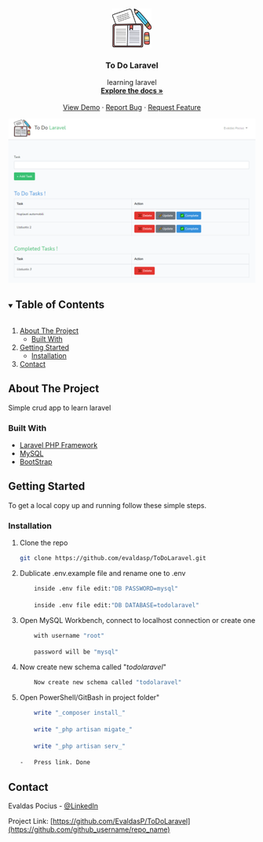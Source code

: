 <!--
*** Thanks for checking out the Best-README-Template. If you have a suggestion
*** that would make this better, please fork the repo and create a pull request
*** or simply open an issue with the tag "enhancement".
*** Thanks again! Now go create something AMAZING! :D
***
***
***
*** To avoid retyping too much info. Do a search and replace for the following:
*** github_username, repo_name, twitter_handle, email, project_title, project_description
-->

<!-- PROJECT SHIELDS -->
<!--
*** I'm using markdown "reference style" links for readability.
*** Reference links are enclosed in brackets [ ] instead of parentheses ( ).
*** See the bottom of this document for the declaration of the reference variables
*** for contributors-url, forks-url, etc. This is an optional, concise syntax you may use.
*** https://www.markdownguide.org/basic-syntax/#reference-style-links
-->

<!-- PROJECT LOGO -->
<br />
<p align="center">
  <a href="https://github.com/EvaldasP/ToDoLaravel">
    <img src="public/homework.svg" alt="Logo" width="80" height="80">
  </a>

  <h3 align="center">To Do Laravel</h3>

  <p align="center">
    learning laravel
    <br />
    <a href="https://github.com/EvaldasP/ToDoLaravel"><strong>Explore the docs »</strong></a>
    <br />
    <br />
    <a href="https://github.com/EvaldasP/ToDoLaravel">View Demo</a>
    ·
    <a href="https://github.com/EvaldasP/ToDoLaravel">Report Bug</a>
    ·
    <a href="https://github.com/EvaldasP/ToDoLaravel">Request Feature</a>
  </p>
</p>
 <img src="public/download.png" alt="Logo" >

<!-- TABLE OF CONTENTS -->
<details open="open">
  <summary><h2 style="display: inline-block">Table of Contents</h2></summary>
  <ol>
    <li>
      <a href="#about-the-project">About The Project</a>
      <ul>
        <li><a href="#built-with">Built With</a></li>
      </ul>
    </li>
    <li>
      <a href="#getting-started">Getting Started</a>
      <ul>
        <li><a href="#installation">Installation</a></li>
      </ul>
    </li>
    <li><a href="#contact">Contact</a></li>
   
  </ol>
</details>

<!-- ABOUT THE PROJECT -->

## About The Project

Simple crud app to learn laravel

### Built With

-   [Laravel PHP Framework](https://laravel.com/)
-   [MySQL](https://www.mysql.com/)
-   [BootStrap](https://getbootstrap.com/)

<!-- GETTING STARTED -->

## Getting Started

To get a local copy up and running follow these simple steps.

### Installation

1. Clone the repo
    ```sh
    git clone https://github.com/evaldasp/ToDoLaravel.git
    ```
2. Dublicate .env.example file and rename one to .env

    ```sh
        inside .env file edit:"DB PASSWORD=mysql"

        inside .env file edit:"DB DATABASE=todolaravel"
    ```

3. Open MySQL Workbench, connect to localhost connection or create one

    ```sh
        with username "root"

        password will be "mysql"
    ```

4. Now create new schema called "_todolaravel_"
    ```sh
        Now create new schema called "todolaravel"
    ```
5. Open PowerShell/GitBash in project folder"

    ```sh
        write "_composer install_"

        write "_php artisan migate_"

        write "_php artisan serv_"

    -   Press link. Done
    ```

<!-- USAGE EXAMPLES -->

<!-- CONTACT -->

## Contact

Evaldas Pocius - [@LinkedIn](https://www.linkedin.com/in/evaldaspocius/)

Project Link: [https://github.com/EvaldasP/ToDoLaravel](https://github.com/github_username/repo_name)

<!-- ACKNOWLEDGEMENTS -->

<!-- MARKDOWN LINKS & IMAGES -->
<!-- https://www.markdownguide.org/basic-syntax/#reference-style-links -->

[contributors-shield]: https://img.shields.io/github/contributors/github_username/repo.svg?style=for-the-badge
[contributors-url]: https://github.com/github_username/repo/graphs/contributors
[forks-shield]: https://img.shields.io/github/forks/github_username/repo.svg?style=for-the-badge
[forks-url]: https://github.com/github_username/repo/network/members
[stars-shield]: https://img.shields.io/github/stars/github_username/repo.svg?style=for-the-badge
[stars-url]: https://github.com/github_username/repo/stargazers
[issues-shield]: https://img.shields.io/github/issues/github_username/repo.svg?style=for-the-badge
[issues-url]: https://github.com/github_username/repo/issues
[license-shield]: https://img.shields.io/github/license/github_username/repo.svg?style=for-the-badge
[license-url]: https://github.com/github_username/repo/blob/master/LICENSE.txt
[linkedin-shield]: https://img.shields.io/badge/-LinkedIn-black.svg?style=for-the-badge&logo=linkedin&colorB=555
[linkedin-url]: https://linkedin.com/in/github_username
